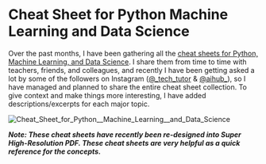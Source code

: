 # Cheat Sheet for Python Machine Learning and Data Science

Over the past months, I have been gathering all the [cheat sheets for Python, Machine Learning, and Data Science](https://graspcoding.com/cheat-sheet-for-python-machine-learning-and-data-science/). I share them from time to time with teachers, friends, and colleagues, and recently I have been getting asked a lot by some of the followers on Instagram ([@_tech_tutor](https://www.instagram.com/_tech_tutor/) & [@aihub_](https://www.instagram.com/aihub_/)), so I have managed and planned to share the entire cheat sheet collection. To give context and make things more interesting, I have added descriptions/excerpts for each major topic.

![Cheat_Sheet_for_Python__Machine_Learning__and_Data_Science](/uploads/dbb23a4e7abaab8385ba3819530e0c04/Cheat_Sheet_for_Python__Machine_Learning__and_Data_Science.png)

_**Note: These cheat sheets have recently been re-designed into Super High-Resolution PDF. These cheat sheets are very helpful as a quick reference for the concepts.**_
